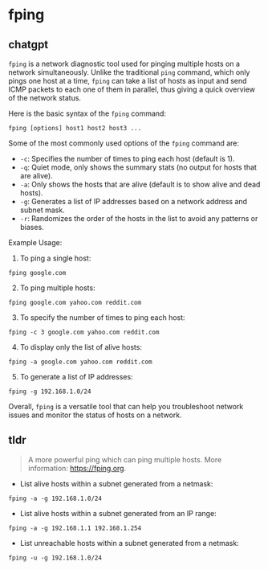 # fping 
## chatgpt 
`fping` is a network diagnostic tool used for pinging multiple hosts on a network simultaneously. Unlike the traditional `ping` command, which only pings one host at a time, `fping` can take a list of hosts as input and send ICMP packets to each one of them in parallel, thus giving a quick overview of the network status.

Here is the basic syntax of the `fping` command:

```
fping [options] host1 host2 host3 ...
```

Some of the most commonly used options of the `fping` command are:

- `-c`: Specifies the number of times to ping each host (default is 1).
- `-q`: Quiet mode, only shows the summary stats (no output for hosts that are alive).
- `-a`: Only shows the hosts that are alive (default is to show alive and dead hosts).
- `-g`: Generates a list of IP addresses based on a network address and subnet mask.
- `-r`: Randomizes the order of the hosts in the list to avoid any patterns or biases.

Example Usage:

1. To ping a single host:
```
fping google.com
```

2. To ping multiple hosts:
```
fping google.com yahoo.com reddit.com
```

3. To specify the number of times to ping each host:
```
fping -c 3 google.com yahoo.com reddit.com
```

4. To display only the list of alive hosts:
```
fping -a google.com yahoo.com reddit.com
```

5. To generate a list of IP addresses:
```
fping -g 192.168.1.0/24
```

Overall, `fping` is a versatile tool that can help you troubleshoot network issues and monitor the status of hosts on a network. 

## tldr 
 
> A more powerful ping which can ping multiple hosts.
> More information: <https://fping.org>.

- List alive hosts within a subnet generated from a netmask:

`fping -a -g 192.168.1.0/24`

- List alive hosts within a subnet generated from an IP range:

`fping -a -g 192.168.1.1 192.168.1.254`

- List unreachable hosts within a subnet generated from a netmask:

`fping -u -g 192.168.1.0/24`
